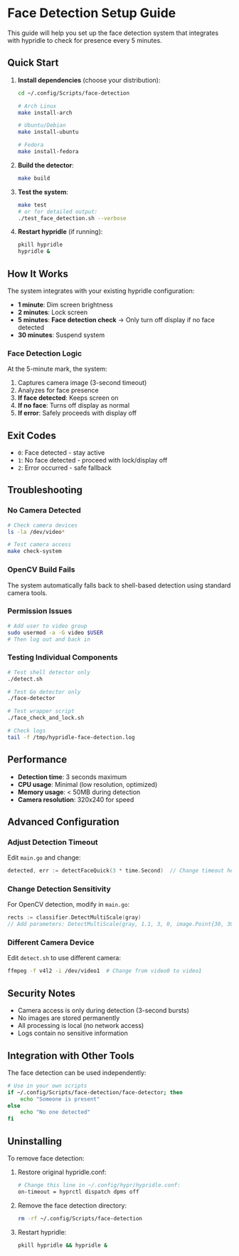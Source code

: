 # Face Detection Setup Guide

This guide will help you set up the face detection system that integrates with hypridle to check for presence every 5 minutes.

## Quick Start

1. **Install dependencies** (choose your distribution):
   ```bash
   cd ~/.config/Scripts/face-detection
   
   # Arch Linux
   make install-arch
   
   # Ubuntu/Debian
   make install-ubuntu
   
   # Fedora
   make install-fedora
   ```

2. **Build the detector**:
   ```bash
   make build
   ```

3. **Test the system**:
   ```bash
   make test
   # or for detailed output:
   ./test_face_detection.sh --verbose
   ```

4. **Restart hypridle** (if running):
   ```bash
   pkill hypridle
   hypridle &
   ```

## How It Works

The system integrates with your existing hypridle configuration:

- **1 minute**: Dim screen brightness
- **2 minutes**: Lock screen  
- **5 minutes**: **Face detection check** → Only turn off display if no face detected
- **30 minutes**: Suspend system

### Face Detection Logic

At the 5-minute mark, the system:
1. Captures camera image (3-second timeout)
2. Analyzes for face presence
3. **If face detected**: Keeps screen on
4. **If no face**: Turns off display as normal
5. **If error**: Safely proceeds with display off

## Exit Codes

- `0`: Face detected - stay active
- `1`: No face detected - proceed with lock/display off
- `2`: Error occurred - safe fallback

## Troubleshooting

### No Camera Detected
```bash
# Check camera devices
ls -la /dev/video*

# Test camera access
make check-system
```

### OpenCV Build Fails
The system automatically falls back to shell-based detection using standard camera tools.

### Permission Issues
```bash
# Add user to video group
sudo usermod -a -G video $USER
# Then log out and back in
```

### Testing Individual Components

```bash
# Test shell detector only
./detect.sh

# Test Go detector only  
./face-detector

# Test wrapper script
./face_check_and_lock.sh

# Check logs
tail -f /tmp/hypridle-face-detection.log
```

## Performance

- **Detection time**: 3 seconds maximum
- **CPU usage**: Minimal (low resolution, optimized)
- **Memory usage**: < 50MB during detection
- **Camera resolution**: 320x240 for speed

## Advanced Configuration

### Adjust Detection Timeout
Edit `main.go` and change:
```go
detected, err := detectFaceQuick(3 * time.Second)  // Change timeout here
```

### Change Detection Sensitivity
For OpenCV detection, modify in `main.go`:
```go
rects := classifier.DetectMultiScale(gray)
// Add parameters: DetectMultiScale(gray, 1.1, 3, 0, image.Point{30, 30}, image.Point{})
```

### Different Camera Device
Edit `detect.sh` to use different camera:
```bash
ffmpeg -f v4l2 -i /dev/video1  # Change from video0 to video1
```

## Security Notes

- Camera access is only during detection (3-second bursts)
- No images are stored permanently
- All processing is local (no network access)
- Logs contain no sensitive information

## Integration with Other Tools

The face detection can be used independently:

```bash
# Use in your own scripts
if ~/.config/Scripts/face-detection/face-detector; then
    echo "Someone is present"
else
    echo "No one detected"
fi
```

## Uninstalling

To remove face detection:

1. Restore original hypridle.conf:
   ```bash
   # Change this line in ~/.config/hypr/hypridle.conf:
   on-timeout = hyprctl dispatch dpms off
   ```

2. Remove the face detection directory:
   ```bash
   rm -rf ~/.config/Scripts/face-detection
   ```

3. Restart hypridle:
   ```bash
   pkill hypridle && hypridle &
   ```